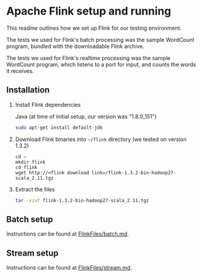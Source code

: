 # Apache Flink setup and running

This readme outlines how we set up Flink for our testing environment.

The tests we used for Flink's batch processing was the sample WordCount program, bundled with the downloadable Flink archive.

The tests we used for Flink's realtime processing was the sample WordCount program, which listens to a port for input, and counts the words it receives.

## Installation

1. Install Flink dependencies

	Java (at time of initial setup, our version was "1.8.0_151")
	```sh
	sudo apt-get install default-jdk
	```

2. Download Flink binaries into `~/flink` directory (we tested on version 1.3.2)
	```
	cd ~
	mkdir flink
	cd flink
	wget http://<flink download link>/flink-1.3.2-bin-hadoop27-scala_2.11.tgz
	```

3. Extract the files
	```sh
	tar -xzvf flink-1.3.2-bin-hadoop27-scala_2.11.tgz
	```


## Batch setup

Instructions can be found at [FlinkFiles/batch.md](batch.md).

## Stream setup

Instructions can be found at [FlinkFiles/stream.md](stream.md).